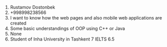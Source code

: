 
1. Rustamov Dostonbek
2. +998998238566
3. I want to know how the web pages and also mobile web applications are created
4. Some basic understandings of OOP using C++ or Java
5. None
6. Student of Inha University in Tashkent
7 IELTS 6.5 
